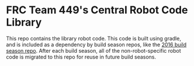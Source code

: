 # FRC Team 449's Central Robot Code Library
This repo contains the library robot code. This code is built using gradle, and is included as a dependency by build season repos, like the [2016 build season repo](https://github.com/blair-robot-project/robot2016). After each build season, all of the non-robot-specific robot code is migrated to this repo for reuse in future build seasons.
